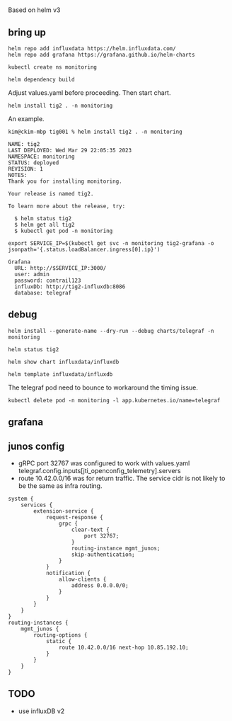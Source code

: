 #

Based on helm v3


## bring up

```
helm repo add influxdata https://helm.influxdata.com/
helm repo add grafana https://grafana.github.io/helm-charts

kubectl create ns monitoring

helm dependency build

```

Adjust values.yaml before proceeding. Then start chart.
```
helm install tig2 . -n monitoring
```

An example.
```
kim@ckim-mbp tig001 % helm install tig2 . -n monitoring

NAME: tig2
LAST DEPLOYED: Wed Mar 29 22:05:35 2023
NAMESPACE: monitoring
STATUS: deployed
REVISION: 1
NOTES:
Thank you for installing monitoring.

Your release is named tig2.

To learn more about the release, try:

  $ helm status tig2
  $ helm get all tig2
  $ kubectl get pod -n monitoring

export SERVICE_IP=$(kubectl get svc -n monitoring tig2-grafana -o jsonpath='{.status.loadBalancer.ingress[0].ip}')
 
Grafana
  URL: http://$SERVICE_IP:3000/
  user: admin
  password: contrail123
  influxDb: http://tig2-influxdb:8086
  database: telegraf
```

## debug

```
helm install --generate-name --dry-run --debug charts/telegraf -n monitoring

helm status tig2

helm show chart influxdata/influxdb

helm template influxdata/influxdb
```

The telegraf pod need to bounce to workaround the timing issue.

```
kubectl delete pod -n monitoring -l app.kubernetes.io/name=telegraf
```


## grafana

## junos config

- gRPC port 32767 was configured to work with values.yaml telegraf.config.inputs[jti_openconfig_telemetry].servers
- route 10.42.0.0/16 was for return traffic. The service cidr is not likely to be the same as infra routing.
```
system {
    services {
        extension-service {
            request-response {
                grpc {
                    clear-text {
                        port 32767;
                    }
                    routing-instance mgmt_junos;
                    skip-authentication;
                }
            }
            notification {              
                allow-clients {         
                    address 0.0.0.0/0;  
                }                       
            }                           
        }                
    }
}
routing-instances {
    mgmt_junos {
        routing-options {
            static {
                route 10.42.0.0/16 next-hop 10.85.192.10;
            }
        }
    }
}
```

## TODO

- use influxDB v2













